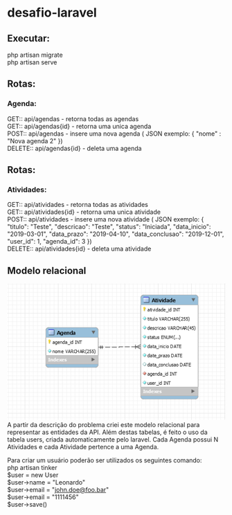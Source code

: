 # desafio-laravel

## Executar:
php artisan migrate <br />
php artisan serve <br />

## Rotas:
### Agenda:
GET:: api/agendas - retorna todas as agendas <br />
GET:: api/agendas{id} - retorna uma unica agenda<br />
POST:: api/agendas - insere uma nova agenda (
JSON exemplo:
{
	"nome" : "Nova agenda 2"
}) <br>
DELETE:: api/agendas{id} - deleta uma agenda<br />

## Rotas:
### Atividades:
GET:: api/atividades - retorna todas as atividades <br />
GET:: api/atividades{id} - retorna uma unica atividade<br />
POST:: api/atividades - insere uma nova atividade (
JSON exemplo:
{
	"titulo": "Teste",
	"descricao": "Teste",
	"status": "Iniciada",
	"data_inicio": "2019-03-01",
	"data_prazo": "2019-04-10",
	"data_conclusao": "2019-12-01",
	"user_id": 1,
	"agenda_id": 3
}) <br>
DELETE:: api/atividades{id} - deleta uma atividade<br />

## Modelo relacional
![Image of Yaktocat](https://github.com/leosteil/desafio-laravel/blob/master/Screenshot_1.png) <br>
A partir da descrição do problema criei este modelo relacional para representar as entidades da API. Além destas tabelas, é feito o uso da tabela users, criada automaticamente pelo laravel.
Cada Agenda possui N Atividades e cada Atividade pertence a uma Agenda.<br>

Para criar um usuário poderão ser utilizados os seguintes comando:<br>
php artisan tinker<br>
$user = new User<br>
$user->name = "Leonardo"<br>
$user->email = "john.doe@foo.bar"<br>
$user->email = "1111456"<br>
$user->save()<br>
